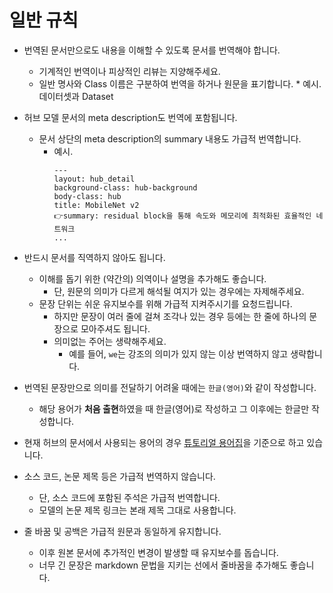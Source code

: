 # 일반 규칙

* 번역된 문서만으로도 내용을 이해할 수 있도록 문서를 번역해야 합니다.
  * 기계적인 번역이나 피상적인 리뷰는 지양해주세요.
  * 일반 명사와 Class 이름은 구분하여 번역을 하거나 원문을 표기합니다. 
		* 예시. 데이터셋과 Dataset

* 허브 모델 문서의 meta description도 번역에 포함됩니다.
  * 문서 상단의 meta description의 summary 내용도 가급적 번역합니다.
    * 예시.
		```
		---
		layout: hub_detail
		background-class: hub-background
		body-class: hub
		title: MobileNet v2
		👉summary: residual block을 통해 속도와 메모리에 최적화된 효율적인 네트워크
		...
		```

* 반드시 문서를 직역하지 않아도 됩니다.
  * 이해를 돕기 위한 (약간의) 의역이나 설명을 추가해도 좋습니다.
    * 단, 원문의 의미가 다르게 해석될 여지가 있는 경우에는 자제해주세요.
  * 문장 단위는 쉬운 유지보수를 위해 가급적 지켜주시기를 요청드립니다.
    * 하지만 문장이 여러 줄에 걸쳐 조각나 있는 경우 등에는 한 줄에 하나의 문장으로 모아주셔도 됩니다.
    * 의미없는 주어는 생략해주세요.
	  * 예를 들어, `we`는 강조의 의미가 있지 않는 이상 번역하지 않고 생략합니다.

* 번역된 문장만으로 의미를 전달하기 어려울 때에는 `한글(영어)`와 같이 작성합니다.
  * 해당 용어가 **처음 출현**하였을 때 한글(영어)로 작성하고 그 이후에는 한글만 작성합니다.

* 현재 허브의 문서에서 사용되는 용어의 경우 [튜토리얼 용어집](https://github.com/PyTorchKorea/tutorials-kr/blob/master/TRANSLATION_GUIDE.md#용어-사용-규칙)을 기준으로 하고 있습니다.

* 소스 코드, 논문 제목 등은 가급적 번역하지 않습니다.
  * 단, 소스 코드에 포함된 주석은 가급적 번역합니다.
  * 모델의 논문 제목 링크는 본래 제목 그대로 사용합니다.
* 줄 바꿈 및 공백은 가급적 원문과 동일하게 유지합니다.
  * 이후 원본 문서에 추가적인 변경이 발생할 때 유지보수를 돕습니다.
  * 너무 긴 문장은 markdown 문법을 지키는 선에서 줄바꿈을 추가해도 좋습니다.
